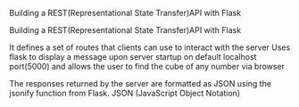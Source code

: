 Building  a REST(Representational  State  Transfer)API  with Flask


Building  a REST(Representational  State  Transfer)API  with Flask

 
It defines  a  set of routes that clients  can use to  interact with the server
Uses flask  to  display a message upon server startup  on default localhost port(5000)
and  allows the user to find the  cube of any number via browser


The responses returned by the server are formatted as JSON using the jsonify function from Flask. JSON (JavaScript Object Notation)
 
